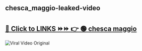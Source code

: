 
 ## chesca_maggio-leaked-video 

# <h2><a href="https://clipsfans.com/chesca_maggio&ref=git">🔗 Click to LINKS ⏩⏩ 👉 🟢 chesca maggio </a></h2>

<a href="https://clipsfans.com/chesca_maggio&ref=git" rel="nofollow" data-target="animated-image.originalLink"><img src="https://i.ibb.co.com/xMMVF88/686577567.gif" alt="Viral Video Original" style="max-width: 100%; display: inline-block;" data-target="animated-image.originalImage"></a>
